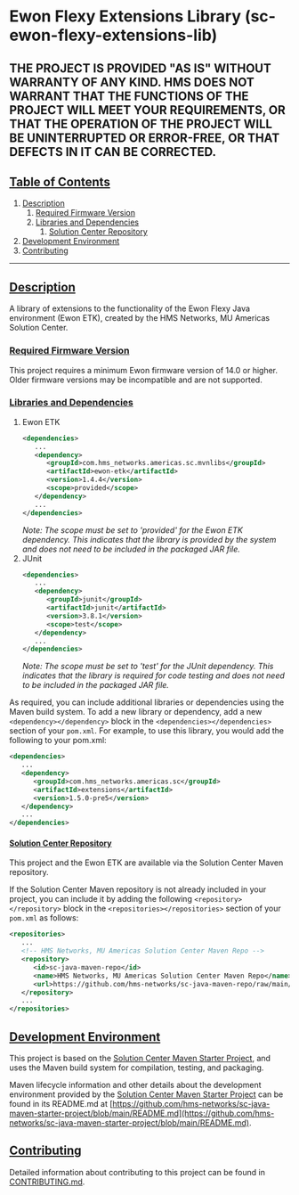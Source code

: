 # Ewon Flexy Extensions Library (sc-ewon-flexy-extensions-lib)

THE PROJECT IS PROVIDED "AS IS" WITHOUT WARRANTY OF ANY KIND. HMS DOES NOT WARRANT THAT THE FUNCTIONS OF THE PROJECT WILL MEET YOUR REQUIREMENTS, OR THAT THE OPERATION OF THE PROJECT WILL BE UNINTERRUPTED OR ERROR-FREE, OR THAT DEFECTS IN IT CAN BE CORRECTED.
---

## [Table of Contents](#table-of-contents)

1. [Description](#description)
   1. [Required Firmware Version](#required-firmware-version)
   2. [Libraries and Dependencies](#libraries-and-dependencies)
      1. [Solution Center Repository](#solution-center-repository)
2. [Development Environment](#development-environment)
3. [Contributing](#contributing)

---

## [Description](#table-of-contents)

A library of extensions to the functionality of the Ewon Flexy Java environment (Ewon ETK), created by the HMS Networks, MU Americas Solution Center.

### [Required Firmware Version](#table-of-contents)

This project requires a minimum Ewon firmware version of 14.0 or higher. Older firmware versions may be incompatible and are not supported.

### [Libraries and Dependencies](#table-of-contents)

1. Ewon ETK
   ```xml
   <dependencies>
      ...
      <dependency>
         <groupId>com.hms_networks.americas.sc.mvnlibs</groupId>
         <artifactId>ewon-etk</artifactId>
         <version>1.4.4</version>
         <scope>provided</scope>
      </dependency>
      ...
   </dependencies>
   ```
   _Note: The scope must be set to 'provided' for the Ewon ETK dependency. This indicates that the library is provided by the system and does not need to be included in the packaged JAR file._
2. JUnit
   ```xml
   <dependencies>
      ...
      <dependency>
         <groupId>junit</groupId>
         <artifactId>junit</artifactId>
         <version>3.8.1</version>
         <scope>test</scope>
      </dependency>
      ...
   </dependencies>
   ```
   _Note: The scope must be set to 'test' for the JUnit dependency. This indicates that the library is required for code testing and does not need to be included in the packaged JAR file._


As required, you can include additional libraries or dependencies using the Maven build system. To add a new library or dependency, add a new `<dependency></dependency>` block in the `<dependencies></dependencies>` section of your `pom.xml`. For example, to use this library, you would add the following to your pom.xml:

```xml
<dependencies>
   ...
   <dependency>
      <groupId>com.hms_networks.americas.sc</groupId>
      <artifactId>extensions</artifactId>
      <version>1.5.0-pre5</version>
   </dependency>
   ...
</dependencies>
```

#### [Solution Center Repository](#table-of-contents)

This project and the Ewon ETK are available via the Solution Center Maven repository.

If the Solution Center Maven repository is not already included in your project, you can include it by adding the following `<repository></repository>` block in the `<repositories></repositories>` section of your `pom.xml` as follows:
```xml
<repositories>
   ...
   <!-- HMS Networks, MU Americas Solution Center Maven Repo -->
   <repository>
      <id>sc-java-maven-repo</id>
      <name>HMS Networks, MU Americas Solution Center Maven Repo</name>
      <url>https://github.com/hms-networks/sc-java-maven-repo/raw/main/</url>
   </repository>
   ...
</repositories>
```

## [Development Environment](#table-of-contents)

This project is based on the [Solution Center Maven Starter Project](https://github.com/hms-networks/sc-java-maven-starter-project), and uses the Maven build system for compilation, testing, and packaging.

Maven lifecycle information and other details about the development environment provided by the [Solution Center Maven Starter Project](https://github.com/hms-networks/sc-java-maven-starter-project) can be found in its README.md at [https://github.com/hms-networks/sc-java-maven-starter-project/blob/main/README.md](https://github.com/hms-networks/sc-java-maven-starter-project/blob/main/README.md).

## [Contributing](#table-of-contents)

Detailed information about contributing to this project can be found in [CONTRIBUTING.md](CONTRIBUTING.md).